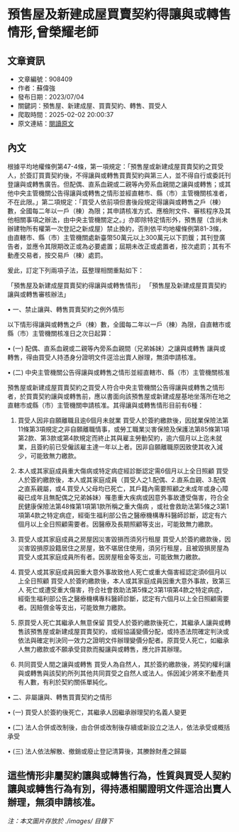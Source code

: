 # 預售屋及新建成屋買賣契約得讓與或轉售情形,曾榮耀老師

## 文章資訊
- 文章編號：908409
- 作者：蘇偉強
- 發布日期：2023/07/04
- 關鍵詞：預售屋、新建成屋、買賣契約、轉售、買受人
- 爬取時間：2025-02-02 20:00:37
- 原文連結：[閱讀原文](https://real-estate.get.com.tw/Columns/detail.aspx?no=908409)

## 內文
根據平均地權條例第47-4條，第一項規定：「預售屋或新建成屋買賣契約之買受人，於簽訂買賣契約後，不得讓與或轉售買賣契約與第三人，並不得自行或委託刊登讓與或轉售廣告。但配偶、直系血親或二親等內旁系血親間之讓與或轉售；或其他中央主管機關公告得讓與或轉售之情形並經直轄市、縣（市）主管機關核准者，不在此限。」第二項規定：「買受人依前項但書後段規定得讓與或轉售之戶（棟）數，全國每二年以一戶（棟）為限；其申請核准方式、應檢附文件、審核程序及其他相關事項之辦法，由中央主管機關定之。」亦即除特定情形外，預售屋（含尚未辦建物所有權第一次登記之新成屋）禁止換約，否則依平均地權條例第81-3條，由直轄市、縣（市）主管機關處新臺幣50萬元以上300萬元以下罰鍰；其刊登廣告者，並應令其限期改正或為必要處置；屆期未改正或處置者，按次處罰；其有不動產交易者，按交易戶（棟）處罰。

爰此，訂定下列兩項子法，茲整理相關重點如下：

「預售屋及新建成屋買賣契約得讓與或轉售情形」 「預售屋及新建成屋買賣契約讓與或轉售審核辦法」

• 一、禁止讓與、轉售買賣契約之例外情形

以下情形得讓與或轉售之戶（棟）數，全國每二年以一戶（棟）為限，自直轄市或縣（市）主管機關核准日之次日起算：

• (一) 配偶、直系血親或二親等內旁系血親間（兄弟姊妹）之讓與或轉售 讓與或轉售，得由買受人持憑身分證明文件逕洽出賣人辦理，無須申請核准。

• (二) 中央主管機關公告得讓與或轉售之情形並經直轄市、縣（市）主管機關核准

預售屋或新建成屋買賣契約之買受人符合中央主管機關公告得讓與或轉售之情形者，於買賣契約讓與或轉售前，應以書面向該預售屋或新建成屋基地坐落所在地之直轄市或縣（市）主管機關申請核准。其得讓與或轉售情形目前有6種：

1. 買受人因非自願離職且逾6個月未就業 買受人於簽約繳款後，因就業保險法第11條第3項規定之非自願離職情事，或勞工職業災害保險及保護法第85條第1項第2款、第3款或第4款規定而終止其與雇主勞動契約，逾六個月以上迄未就業，且簽約前已受僱該雇主達一年以上者。因非自願離職原因致使其收入減少，可能致無力繳款。

2. 本人或其家庭成員重大傷病或特定病症經診斷認定需6個月以上全日照顧 買受人於簽約繳款後，本人或其家庭成員（買受人之1.配偶、2.直系血親、3.配偶之直系親屬，或4.買受人父母均已死亡，其戶籍內需要照顧之未成年或身心障礙已成年且無配偶之兄弟姊妹）罹患重大疾病或因意外事故遭受傷害，符合全民健康保險法第48條第1項第1款所稱之重大傷病 ，或社會救助法第5條之3第1項第4款之特定病症，經衛生福利部公告之醫療機構專科醫師診斷，認定有六個月以上全日照顧需要者。因醫療及長期照顧等支出，可能致無力繳款。

3. 買受人或其家庭成員之房屋因災害毀損而須另行租屋 買受人於簽約繳款後，因災害毀損原設籍居住之房屋，致不堪居住使用，須另行租屋，且被毀損房屋為買受人或其家庭成員所有者。因房屋租金等支出，可能致無力繳款。

4. 買受人或其家庭成員因重大意外事故致他人死亡或重大傷害經認定須6個月以上全日照顧 買受人於簽約繳款後，本人或其家庭成員因重大意外事故，致第三人 死亡或遭受重大傷害，符合社會救助法第5條之3第1項第4款之特定病症，經衛生福利部公告之醫療機構專科醫師診斷，認定有六個月以上全日照顧需要者。因賠償金等支出，可能致無力繳款。

5. 原買受人死亡其繼承人無意保留 買受人於簽約繳款後死亡，其繼承人讓與或轉售該預售屋或新建成屋買賣契約，或經協議變價分配，或持憑法院確定判決或依法與確定判決同一效力之證明文件辦理變價分配者。原買受人死亡，如繼承人無力繳款或不願承受貸款而擬讓與或轉售，應允許其辦理。

6. 共同買受人間之讓與或轉售 買受人為自然人，其於簽約繳款後，將契約權利讓與或轉售與該契約所列其他共同買受之自然人或法人。係因減少將來不動產共有人數，有利於契約關係單純化。

• 二、非屬讓與、轉售買賣契約之情形

• (一) 買受人於簽約後死亡，其繼承人因繼承辦理契約名義人變更

• (二) 法人合併或改制後，由合併或改制後存續或新設立之法人，依法承受或概括承受

• (三) 法人依法解散、撤銷或廢止登記清算後，其賸餘財產之歸屬

這些情形非屬契約讓與或轉售行為，性質與買受人契約讓與或轉售行為有別，得持憑相關證明文件逕洽出賣人辦理，無須申請核准。
---
*注：本文圖片存放於 ./images/ 目錄下*
